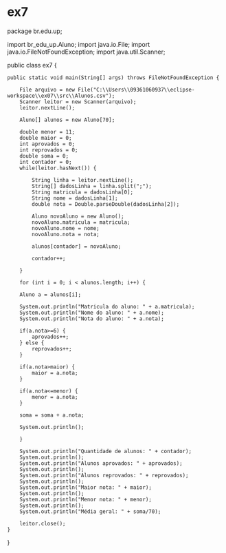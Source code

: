 # ex7
package br.edu.up;

import br_edu_up.Aluno;
import java.io.File;
import java.io.FileNotFoundException;
import java.util.Scanner;

public class ex7 {
	
	public static void main(String[] args) throws FileNotFoundException {
		
		File arquivo = new File("C:\\Users\\09361060937\\eclipse-workspace\\ex07\\src\\Alunos.csv");
		Scanner leitor = new Scanner(arquivo);
		leitor.nextLine();
		
		Aluno[] alunos = new Aluno[70];
		
		double menor = 11;
		double maior = 0;
		int aprovados = 0;
		int reprovados = 0;
		double soma = 0;
		int contador = 0;
		while(leitor.hasNext()) {
			
			String linha = leitor.nextLine();
			String[] dadosLinha = linha.split(";");
			String matricula = dadosLinha[0];
			String nome = dadosLinha[1];
			double nota = Double.parseDouble(dadosLinha[2]);
			
			Aluno novoAluno = new Aluno();
			novoAluno.matricula = matricula;
			novoAluno.nome = nome;
			novoAluno.nota = nota;
			
			alunos[contador] = novoAluno;

			contador++;
			
		}
		
		for (int i = 0; i < alunos.length; i++) {
		
		Aluno a = alunos[i];
			
		System.out.println("Matricula do aluno: " + a.matricula);
		System.out.println("Nome do aluno: " + a.nome);
		System.out.println("Nota do aluno: " + a.nota);
		
		if(a.nota>=6) {
			aprovados++;
		} else {
			reprovados++;
		}
		
		if(a.nota>maior) {
			maior = a.nota;
		}
		
		if(a.nota<=menor) {
			menor = a.nota;
		}
		
		soma = soma + a.nota;
		
		System.out.println();
		
		}
		
		System.out.println("Quantidade de alunos: " + contador);
		System.out.println();
		System.out.println("Alunos aprovados: " + aprovados);
		System.out.println();
		System.out.println("Alunos reprovados: " + reprovados);
		System.out.println();
		System.out.println("Maior nota: " + maior);
		System.out.println();
		System.out.println("Menor nota: " + menor);
		System.out.println();
		System.out.println("Média geral: " + soma/70);
		
		leitor.close();
	}
}
